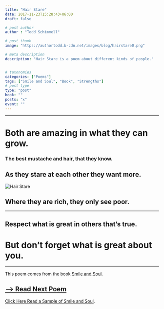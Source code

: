```yaml
---
title: "Hair Stare"
date: 2017-11-23T15:28:43+06:00
draft: false

# post author
author : "Todd Schimmell"

# post thumb
image: "https://authortodd.b-cdn.net/images/blog/hairstare0.png"

# meta description
description: "Hair Stare is a poem about different kinds of people."


# taxonomies
categories: ["Poems"]
tags: ["Smile and Soul", "Book", "Strengths"]
# post type
type: "post"
book: ""
posts: "x"
event: ""
---
```

---
# Both are amazing in what they can grow.

### The best mustache and hair, that they know.

## As they stare at each other they want more.

![Hair Stare](https://authortodd.b-cdn.net/images/blog/hairstare0.png)

## Where they are rich, they only see poor.

---

## Respect what is great in others that’s true.

# But don’t forget what is great about you.
---
This poem comes from the book [Smile and Soul](https://authortodd.b-cdn.net/blog/smile-and-soul).

## [--> Read Next Poem](https://authortodd.b-cdn.net//blog/llama-be)

 [Click Here Read a Sample of Smile and Soul](https://authortodd.b-cdn.net/blog/smile-and-soul).
